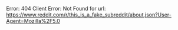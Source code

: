 Error: 404 Client Error: Not Found for url: https://www.reddit.com/r/this_is_a_fake_subreddit/about.json?User-Agent=Mozilla%2F5.0